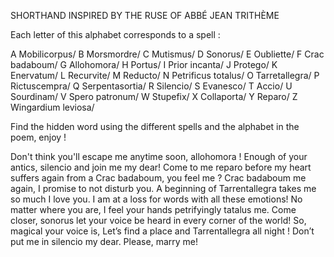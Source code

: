 SHORTHAND INSPIRED BY THE RUSE OF ABBÉ JEAN TRITHÈME

Each letter of this alphabet corresponds to a spell :

A	Mobilicorpus/
B	Morsmordre/
C	Mutismus/
D	Sonorus/
E	Oubliette/
F	Crac badaboum/
G	Allohomora/
H	Portus/
I	Prior incanta/
J	Protego/
K	Enervatum/
L	Recurvite/
M	Reducto/
N	Petrificus totalus/
O	Tarretallegra/
P	Rictuscempra/
Q	Serpentasortia/
R	Silencio/
S	Evanesco/
T	Accio/
U	Sourdinam/
V	Spero patronum/
W	Stupefix/
X	Collaporta/
Y	Reparo/
Z	Wingardium leviosa/

Find the hidden word using the different spells and the alphabet in the poem, enjoy !

Don't think you'll escape me anytime soon, allohomora !
Enough of your antics, silencio and join me my dear!
Come to me reparo before my heart suffers again from a Crac badaboum, you feel me ?
Crac badaboum me again, I promise to not disturb you.
A beginning of Tarrentallegra takes me so much I love you.
I am at a loss for words with all these emotions!
No matter where you are, I feel your hands petrifyingly tatalus me.
Come closer, sonorus let your voice be heard in every corner of the world!
So, magical your voice is,  Let’s find a place and Tarrentallegra all night !
Don’t put me in silencio my dear.
Please, marry me!
